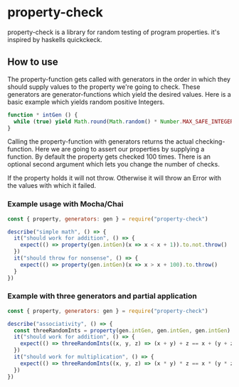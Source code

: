 # property-check

property-check is a library for random testing of program properties. it's inspired by haskells quickckeck.

## How to use

The property-function gets called with generators in the order in which they should supply values to the property we're going to check.
These generators are generator-functions which yield the desired values. Here is a basic example which yields random positive Integers.

```js
function * intGen () {
  while (true) yield Math.round(Math.random() * Number.MAX_SAFE_INTEGER)
}
```

Calling the property-function with generators returns the actual checking-function. Here we are going to assert our properties by supplying a function. By default the property gets checked 100 times. There is an optional second argument which lets you change the number of checks.

If the property holds it will not throw. Otherwise it will throw an Error with the values with which it failed.

### Example usage with Mocha/Chai

```js
const { property, generators: gen } = require("property-check")

describe("simple math", () => {
  it("should work for addition", () => {
    expect(() => property(gen.intGen)(x => x < x + 1)).to.not.throw()
  })
  it("should throw for nonsense", () => {
    expect(() => property(gen.intGen)(x => x > x + 100).to.throw()
  }
})
```

### Example with three generators and partial application

```js
const { property, generators: gen } = require("property-check")

describe("associativity", () => {
  const threeRandomInts = property(gen.intGen, gen.intGen, gen.intGen)
  it("should work for addition", () => {
    expect(() => threeRandomInts((x, y, z) => (x + y) + z == x + (y + z))).to.not.throw()
  })
  it("should work for multiplication", () => {
    expect(() => threeRandomInts((x, y, z) => (x * y) * z == x * (y * z))).to.not.throw()
  })
})
